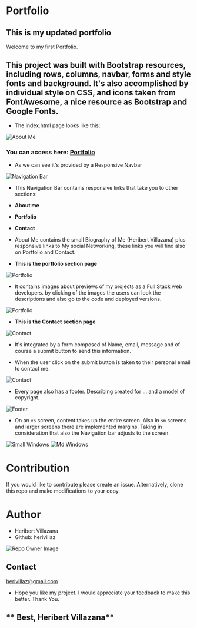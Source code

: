 # Portfolio
## **This is my updated portfolio**
Welcome to my first Portfolio.
## This project was built with Bootstrap resources, including rows, columns, navbar, forms and style fonts and background. It's also accomplished by individual style on CSS, and icons taken from FontAwesome, a nice resource as Bootstrap and Google Fonts.

* The index.html page looks like this:

![About Me](/assetsREADME/homepage.png)

### You can access here: [Portfolio](https://herivillaz.github.io/Portfolio_updated/)

* As we can see it's provided by a Responsive Navbar 

![Navigation Bar](/assetsREADME/1589578680883.png)

* This Navigation Bar contains responsive links that take you to other sections:
* **About me**
* **Portfolio**
* **Contact**

* About Me contains the small Biography of Me (Heribert Villazana) plus responsive links to My social Networking, these links you will find also on Portfolio and Contact.

* **This is the portfolio section page**

![Portfolio](/assetsREADME/portfolio.png)

* It contains images about previews of my projects as a Full Stack web developers. by clicking of the images the users can look the descriptions and also go to the code and deployed versions.

![Portfolio](/assetsREADME/modals.png)

* **This is the Contact section page**

![Contact](/assetsREADME/contact.png)

* It's integrated by a form composed of Name, email, message and of course a submit button to send this information. 

* When the user click on the submit button is taken to their personal email to contact me.

![Contact](/assetsREADME/email.png)

* Every page also has a footer. Describing created for ... and a model of copyright.

![Footer](/assetsREADME/1589583396654.png)

* On an `xs` screen, content takes up the entire screen. Also in `sm` screens and larger screens there are implemented margins. Taking in consideration that also the Navigation bar adjusts to the screen.

![Small Windows](/assetsREADME/1589654684155.png)
![Md Windows](/assetsREADME/1589655038421.png)

# Contribution
If you would like to contribute please create an issue. Alternatively, clone this repo and make modifications to your copy.

# Author
* Heribert Villazana
* Github: herivillaz

![Repo Owner Image](https://avatars.githubusercontent.com/herivillaz?s=200)

## Contact
herivillaz@gmail.com

* Hope you like my project. I would appreciate your feedback to make this better. Thank You.

## ** Best, Heribert Villazana**